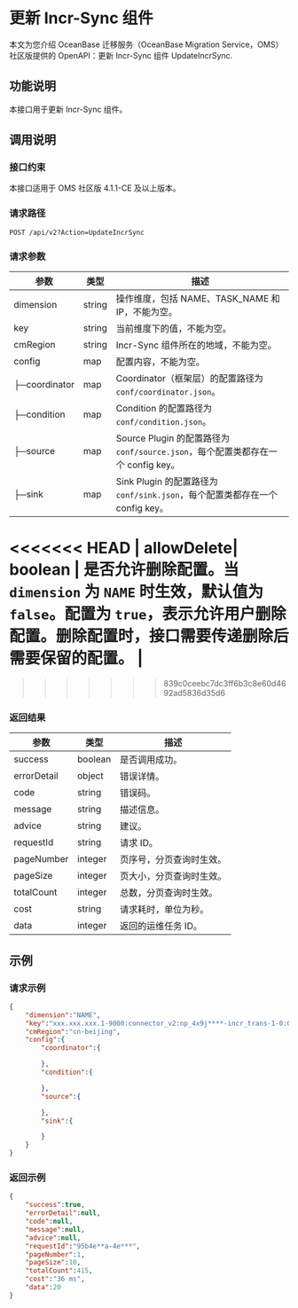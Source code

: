 # 更新 Incr-Sync 组件

本文为您介绍 OceanBase 迁移服务（OceanBase Migration Service，OMS）社区版提供的 OpenAPI：更新 Incr-Sync 组件 UpdateIncrSync.

## 功能说明

本接口用于更新 Incr-Sync 组件。

## 调用说明

### 接口约束

本接口适用于 OMS 社区版 4.1.1-CE 及以上版本。

### 请求路径

`POST /api/v2?Action=UpdateIncrSync`

### 请求参数

|    参数     |   类型   |     描述      |
|-----------|--------|-------------|
| dimension      | string      |  操作维度，包括 NAME、TASK_NAME 和 IP，不能为空。|
| key      | string      |  当前维度下的值，不能为空。|
| cmRegion      | string      |  Incr-Sync 组件所在的地域，不能为空。|
| config      | map      |  配置内容，不能为空。|
|  ├─coordinator    |    map      |  Coordinator（框架层）的配置路径为 `conf/coordinator.json`。             |
|  ├─condition    |       map   | Condition 的配置路径为 `conf/condition.json`。              |
|  ├─source    |       map   |    Source Plugin 的配置路径为 `conf/source.json`，每个配置类都存在一个 config key。           |
|  ├─sink    |      map    |  Sink Plugin 的配置路径为 `conf/sink.json`，每个配置类都存在一个 config key。             |
<<<<<<< HEAD
| allowDelete| boolean  | 是否允许删除配置。当 `dimension` 为 `NAME` 时生效，默认值为 `false`。配置为 `true`，表示允许用户删除配置。删除配置时，接口需要传递删除后需要保留的配置。 |
=======
>>>>>>> 839c0ceebc7dc3ff6b3c8e60d4692ad5836d35d6

### 返回结果

|     参数     |        类型        |           描述           |
|------------|------------------|------------------------|
| success    | boolean          | 是否调用成功。                |
| errorDetail | object | 错误详情。|
| code       | string           | 错误码。                   |
| message    | string           | 描述信息。                  |
| advice     | string           | 建议。                    |
| requestId  | string           | 请求 ID。                 |
| pageNumber | integer | 页序号，分页查询时生效。                  |
| pageSize   | integer | 页大小，分页查询时生效。                  |
| totalCount | integer | 总数，分页查询时生效。                  |
| cost       | string           | 请求耗时，单位为秒。                  |
| data       | integer           |  返回的运维任务 ID。|

## 示例

### 请求示例

```JSON
{
    "dimension":"NAME",
    "key":"xxx.xxx.xxx.1-9000:connector_v2:np_4x9j****-incr_trans-1-0:0000000006",
    "cmRegion":"cn-beijing",
    "config":{
        "coordinator":{

        },
        "condition":{

        },
        "source":{

        },
        "sink":{

        }
    }
}
```

### 返回示例

```JSON
{
    "success":true,
    "errorDetail":null,
    "code":null,
    "message":null,
    "advice":null,
    "requestId":"95b4e**a-4e***",
    "pageNumber":1,
    "pageSize":10,
    "totalCount":415,
    "cost":"36 ms",
    "data":20
}
```
